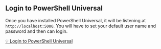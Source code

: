 ## Login to PowerShell Universal

Once you have installed PowerShell Universal, it will be listening at `http://localhost:5000`. You will have to set your default user name and password and then can login.

[💡 Login to PowerShell Universal](http://localhost:5000)